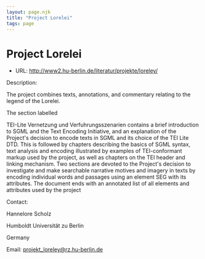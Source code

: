 ```yaml
---
layout: page.njk
title: "Project Lorelei"
tags: page
---
```

# Project Lorelei








* URL: <http://www2.hu-berlin.de/literatur/projekte/loreley/>



Description:


The project combines
 texts, annotations, and commentary relating to the legend of
 the Lorelei.


The section labelled 


TEI-Lite Vernetzung und
 Verfuhrungsszenarien contains a brief introduction to
 SGML and the Text Encoding Initiative, and an explanation of
 the Project's decision to encode texts in SGML and its choice
 of the TEI Lite DTD. This is followed by chapters describing
 the basics of SGML syntax, text analysis and encoding
 illustrated by examples of TEI-conformant markup used by the
 project, as well as chapters on the TEI header and linking
 mechanism. Two sections are devoted to the Project's decision
 to investigate and make searchable narrative motives and
 imagery in texts by encoding individual words and passages
 using an element SEG with its attributes. The document ends
 with an annotated list of all elements and attributes used by
 the project
 
 
 
 
Contact: 



Hannelore Scholz


Humboldt Universität zu Berlin


Germany


Email: [projekt\_loreley@rz.hu-berlin.de](mailto:projekt_loreley@rz.hu-berlin.de)





